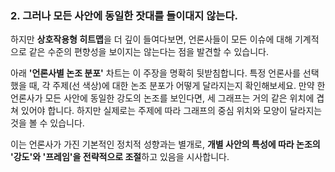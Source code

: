 ### 2. 그러나 모든 사안에 동일한 잣대를 들이대지 않는다.
하지만 **상호작용형 히트맵**을 더 깊이 들여다보면, 언론사들이 모든 이슈에 대해 기계적으로 같은 수준의 편향성을 보이지는 않는다는 점을 발견할 수 있습니다.

아래 **'언론사별 논조 분포'** 차트는 이 주장을 명확히 뒷받침합니다. 특정 언론사를 선택했을 때, 각 주제(선 색상)에 대한 논조 분포가 어떻게 달라지는지 확인해보세요. 만약 한 언론사가 모든 사안에 동일한 강도의 논조를 보인다면, 세 그래프는 거의 같은 위치에 겹쳐 있어야 합니다. 하지만 실제로는 주제에 따라 그래프의 중심 위치와 모양이 달라지는 것을 볼 수 있습니다.

이는 언론사가 가진 기본적인 정치적 성향과는 별개로, **개별 사안의 특성에 따라 논조의 '강도'와 '프레임'을 전략적으로 조절**하고 있음을 시사합니다.
